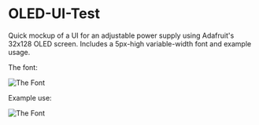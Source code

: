 OLED-UI-Test
============

Quick mockup of a UI for an adjustable power supply using Adafruit's 32x128 OLED screen.
Includes a 5px-high variable-width font and example usage.

The font:

![The Font](https://dl.dropboxusercontent.com/u/126001/circuits/oled-font2.jpg)

Example use:

![The Font](https://dl.dropboxusercontent.com/u/126001/circuits/oled-ui.jpg)
